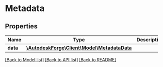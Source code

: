 # Metadata

## Properties
Name | Type | Description | Notes
------------ | ------------- | ------------- | -------------
**data** | [**\AutodeskForge\Client\Model\MetadataData**](MetadataData.md) |  | [optional] 

[[Back to Model list]](../README.md#documentation-for-models) [[Back to API list]](../README.md#documentation-for-api-endpoints) [[Back to README]](../README.md)


